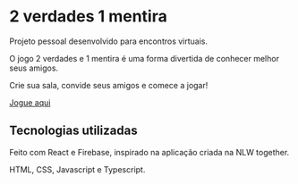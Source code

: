 # 2 verdades 1 mentira

Projeto pessoal desenvolvido para encontros virtuais.

O jogo 2 verdades e 1 mentira é uma forma divertida de conhecer melhor seus amigos.

Crie sua sala, convide seus amigos e comece a jogar!

[Jogue aqui](https://verdades1mentira.web.app/)

## Tecnologias utilizadas

Feito com React e Firebase, inspirado na aplicação criada na NLW together.

HTML, CSS, Javascript e Typescript.
